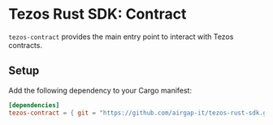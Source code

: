 # Tezos Rust SDK: Contract

`tezos-contract` provides the main entry point to interact with Tezos contracts.

## Setup

Add the following dependency to your Cargo manifest:

```toml
[dependencies]
tezos-contract = { git = "https://github.com/airgap-it/tezos-rust-sdk.git", tag = "0.1.0" }
```
